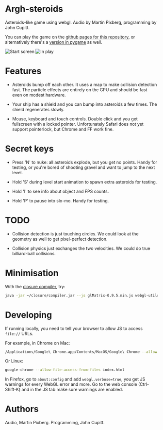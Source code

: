 # Argh-steroids

Asteroids-like game using webgl. Audio by Martin Pixberg, programming by John
Cupitt. 

You can play the game on the [github pages for this
repository](http://cheesycows.github.io/argh-steroids-webgl), or alternatively
there's a [version in pygame](https://github.com/jcupitt/argh-steroids)
as well.

![Start screen](/screenshots/start_screen.png)
![In play](/screenshots/play.png)

# Features

* Asteroids bump off each other. It uses a map to make collision detection
  fast. The particle effects are entirely on the GPU and should be fast even
  on modest hardware. 

* Your ship has a shield and you can bump into asteroids a few times. The
  shield regenerates slowly.

* Mouse, keyboard and touch controls. Double click and you get fullscreen with a
  locked pointer. Unfortunately Safari does not yet support pointerlock, but
  Chrome and FF work fine. 

# Secret keys

* Press 'N' to nuke: all asteroids explode, but you get no points. Handy for 
  testing, or you're bored of shooting gravel and want to jump to the next
  level.

* Hold 'S' during level start animation to spawn extra asteroids for testing.

* Hold 'I' to see info about object and FPS counts.

* Hold 'P' to pause into slo-mo. Handy for testing. 

# TODO

* Collision detection is just touching circles. We could look at the geometry
  as well to get pixel-perfect detection.

* Collision physics just exchanges the two velocities. We could do true
  billiard-ball collisions.

# Minimisation

With the [closure compiler](https://developers.google.com/closure/compiler/),
try:

```bash
java -jar ~/closure/compiler.jar --js glMatrix-0.9.5.min.js webgl-utils.js util.js sprite.js asteroid.js alien.js bullet.js ship.js particles.js text.js world.js main.js --js_output_file argh.js --compilation_level SIMPLE_OPTIMIZATIONS
```

# Developing

If running locally, you need to tell your browser to allow JS to access 
`file://` URLs. 
  
For example, in Chrome on Mac:

```bash
/Applications/Google\ Chrome.app/Contents/MacOS/Google\ Chrome --allow-file-access-from-files
```

Or Linux:

```bash
google-chrome --allow-file-access-from-files index.html
```

In Firefox, go to `about:config` and add `webgl.verbose=true`, you get JS
warnings for every WebGL error and more. Go to the web console (Ctrl-Shift-K)
and in the JS tab make sure warnings are enabled. 
 
# Authors

Audio, Martin Pixberg. Programming, John Cupitt.
